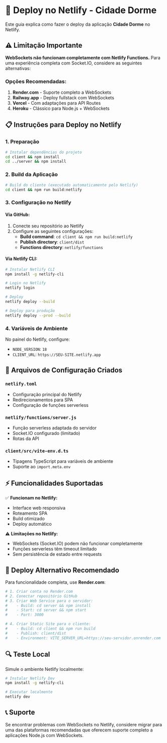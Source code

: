 # 🚀 Deploy no Netlify - Cidade Dorme

Este guia explica como fazer o deploy da aplicação **Cidade Dorme** no Netlify.

## ⚠️ **Limitação Importante**

**WebSockets não funcionam completamente com Netlify Functions.** Para uma experiência completa com Socket.IO, considere as seguintes alternativas:

### Opções Recomendadas:
1. **Render.com** - Suporte completo a WebSockets
2. **Railway.app** - Deploy fullstack com WebSockets
3. **Vercel** - Com adaptações para API Routes
4. **Heroku** - Clássico para Node.js + WebSockets

## 📋 Instruções para Deploy no Netlify

### 1. Preparação
```bash
# Instalar dependências do projeto
cd client && npm install
cd ../server && npm install
```

### 2. Build da Aplicação
```bash
# Build do cliente (executado automaticamente pelo Netlify)
cd client && npm run build:netlify
```

### 3. Configuração no Netlify

#### Via GitHub:
1. Conecte seu repositório ao Netlify
2. Configure as seguintes configurações:
   - **Build command**: `cd client && npm run build:netlify`
   - **Publish directory**: `client/dist`
   - **Functions directory**: `netlify/functions`

#### Via Netlify CLI:
```bash
# Instalar Netlify CLI
npm install -g netlify-cli

# Login no Netlify
netlify login

# Deploy
netlify deploy --build

# Deploy para produção
netlify deploy --prod --build
```

### 4. Variáveis de Ambiente

No painel do Netlify, configure:
- `NODE_VERSION`: `18`
- `CLIENT_URL`: `https://SEU-SITE.netlify.app`

## 🔧 Arquivos de Configuração Criados

### `netlify.toml`
- Configuração principal do Netlify
- Redirecionamentos para SPA
- Configuração de funções serverless

### `netlify/functions/server.js`
- Função serverless adaptada do servidor
- Socket.IO configurado (limitado)
- Rotas da API

### `client/src/vite-env.d.ts`
- Tipagens TypeScript para variáveis de ambiente
- Suporte ao `import.meta.env`

## ⚡ Funcionalidades Suportadas

✅ **Funcionam no Netlify:**
- Interface web responsiva
- Roteamento SPA
- Build otimizado
- Deploy automático

⚠️ **Limitações no Netlify:**
- WebSockets (Socket.IO) podem não funcionar completamente
- Funções serverless têm timeout limitado
- Sem persistência de estado entre requests

## 🎯 Deploy Alternativo Recomendado

Para funcionalidade completa, use **Render.com**:

```bash
# 1. Criar conta no Render.com
# 2. Conectar repositório GitHub
# 3. Criar Web Service para o servidor:
#    - Build: cd server && npm install
#    - Start: cd server && npm start
#    - Port: 3000

# 4. Criar Static Site para o cliente:
#    - Build: cd client && npm run build
#    - Publish: client/dist
#    - Environment: VITE_SERVER_URL=https://seu-servidor.onrender.com
```

## 🔍 Teste Local

Simule o ambiente Netlify localmente:

```bash
# Instalar Netlify Dev
npm install -g netlify-cli

# Executar localmente
netlify dev
```

## 📞 Suporte

Se encontrar problemas com WebSockets no Netlify, considere migrar para uma das plataformas recomendadas que oferecem suporte completo a aplicações Node.js com WebSockets. 